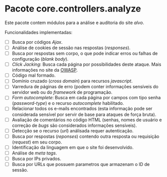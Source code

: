 Pacote core.controllers.analyze
============================

Este pacote contem módulos para a análise e auditoria do site _alvo_.

Funcionalidades implementadas:

- [ ] Busca por códigos _Ajax_.
- [ ] Análise de cookies de sessão nas respostas (_responses_).
- [ ] Busca por respostas sem corpo, o que pode indicar erros ou falhas de configuração (_blank body_).
- [ ] _Click Jacking_: Busca cada página por possibilidades deste ataque. Mais informações no site da [OWASP](https://www.owasp.org/index.php/Clickjacking).
- [ ] Código mal formado.
- [ ] Domínio cruzado (_cross domain_) para recursos _javascript_.
- [ ] Varredura de páginas de erro (podem conter informações sensíveis do servidor web ou do _framework_ de programação.
- [ ] _Form autocomplete_: Busca em cada página por campos com tipo senha (_password-type_) e o recurso _autocomplete_ habilitado.
- [ ] Relacionar todos os e-mails encontrados (esta informação pode ser considerada sensível por servir de base para ataques de força bruta).
- [ ] Avaliação de comentários no código HTML (senhas, nomes de usuário e correção de _bugs_ são considerados informações sensíveis).
- [ ] Detecção se o recurso (_url_) análisada requer autenticação.
- [ ] Busca por respostas (_reponses_) contendo outra resposta ou requisição (_request_) em seu corpo.
- [ ] Identificação da linguagem em que o site foi desenvolvido.
- [ ] Análise de _meta tags_.
- [ ] Busca por IPs privados.
- [ ] Busca por URLs que possuem parametros que armazenam o ID de sessão.
